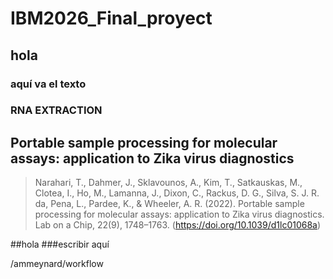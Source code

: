# IBM2026_Final_proyect

## hola
### aquí va el texto

### **RNA EXTRACTION**
## Portable sample processing for molecular assays: application to Zika virus diagnostics
> Narahari, T., Dahmer, J., Sklavounos, A., Kim, T., Satkauskas, M., Clotea, I., Ho, M., Lamanna, J., Dixon, C., Rackus, D. G., Silva, S. J. R. da, Pena, L., Pardee, K., & Wheeler, A. R. (2022). Portable sample processing for molecular assays: application to Zika virus diagnostics. Lab on a Chip, 22(9), 1748–1763. (https://doi.org/10.1039/d1lc01068a)

##hola 
###escribir aquí

/ammeynard/workflow
